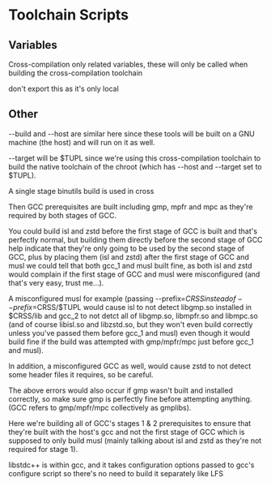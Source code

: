 # Toolchain Scripts

## Variables
Cross-compilation only related variables, these will only be called when
building the cross-compilation toolchain

don't export this as it's only local

## Other
--build and --host are similar here since these tools will be built on a GNU
machine (the host) and will run on it as well.

--target will be $TUPL since we're using this cross-compilation toolchain to
build the native toolchain of the chroot (which has --host and --target set to
$TUPL).

A single stage binutils build is used in cross

Then GCC prerequisites are built including gmp, mpfr and mpc as they're
required by both stages of GCC.

You could build isl and zstd before the first stage of GCC is built and that's
perfectly normal, but building them directly before the second stage of GCC
help indicate that they're only going to be used by the second stage of GCC,
plus by placing them (isl and zstd) after the first stage of GCC and musl we
could tell that both gcc_1 and musl built fine, as both isl and zstd would
complain if the first stage of GCC and musl were misconfigured (and that's
very easy, trust me...).

A misconfigured musl for example (passing --prefix=$CRSS instead of
--prefix=$CRSS/$TUPL would cause isl to not detect libgmp.so installed in
$CRSS/lib and gcc_2 to not detct all of libgmp.so, libmpfr.so and libmpc.so 
(and of course libisl.so and libzstd.so, but they won't even build correctly
unless you've passed them before gcc_1 and musl) even though it would build
fine if the build was attempted with gmp/mpfr/mpc just before gcc_1 and musl).

In addition, a misconfigured GCC as well, would cause zstd to not detect some
header files it requires, so be careful.

The above errors would also occur if gmp wasn't built and installed correctly,
so make sure gmp is perfectly fine before attempting anything. (GCC refers to
gmp/mpfr/mpc collectively as gmplibs).

Here we're building all of GCC's stages 1 & 2 prerequisites to ensure that
they're built with the host's gcc and not the first stage of GCC which is
supposed to only build musl (mainly talking about isl and zstd as they're
not required for stage 1).

libstdc++ is within gcc, and it takes configuration options passed to gcc's
configure script so there's no need to build it separately like LFS
